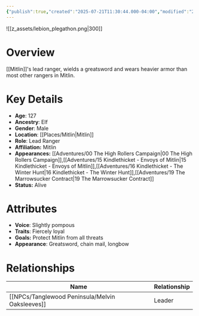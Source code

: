 ```yaml
---
{"publish":true,"created":"2025-07-21T11:30:44.000-04:00","modified":"2025-10-17T10:22:03.455-04:00","published":"2025-10-17T10:22:03.455-04:00","cssclasses":"","Age":"127","Ancestry":"Elf","Gender":"Male","Location":["[[Places/Mitlin]]"],"Role":["Lead Ranger"],"Affiliation":["Mitlin"],"Appearances":["[[00 The High Rollers Campaign]]","[[15 Kindlethicket - Envoys of Mitlin]]","[[16 Kindlethicket - The Winter Hunt]]","[[19 The Marrowsucker Contract]]"],"Status":"Alive"}
---
```


![[z_assets/lebion_plegathon.png|300]]

# Overview
[[Mitlin]]'s lead ranger, wields a greatsword and wears heavier armor than most other rangers in Mitlin.

# Key Details
- **Age**: 127
- **Ancestry**: Elf
- **Gender**: Male
- **Location**: [[Places/Mitlin\|Mitlin]]
- **Role**: Lead Ranger
- **Affiliation:** Mitlin
- **Appearances:** [[Adventures/00 The High Rollers Campaign\|00 The High Rollers Campaign]],[[Adventures/15 Kindlethicket - Envoys of Mitlin\|15 Kindlethicket - Envoys of Mitlin]],[[Adventures/16 Kindlethicket - The Winter Hunt\|16 Kindlethicket - The Winter Hunt]],[[Adventures/19 The Marrowsucker Contract\|19 The Marrowsucker Contract]]
- **Status:** Alive

# Attributes
- **Voice**: Slightly pompous
- **Traits**: Fiercely loyal
- **Goals:** Protect Mitlin from all threats
- **Appearance**: Greatsword, chain mail, longbow

# Relationships

| Name                  | Relationship |
| --------------------- | ------------ |
| [[NPCs/Tanglewood Peninsula/Melvin Oaksleeves]] | Leader       |
